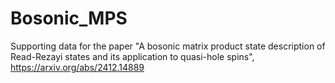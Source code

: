 # Bosonic_MPS
Supporting data for the paper "A bosonic matrix product state description of Read-Rezayi states and its application to quasi-hole spins", https://arxiv.org/abs/2412.14889

